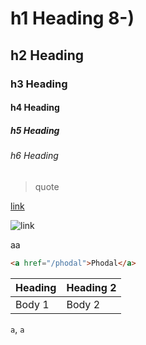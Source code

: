 # h1 Heading 8-)
## h2 Heading
### h3 Heading
#### h4 Heading
##### h5 Heading
###### h6 Heading

> quote

[link](https://www.phodal.com/)

![link](https://www.phodal.com/)

aa

```html
<a href="/phodal">Phodal</a>
```

| Heading | Heading 2 |
|---------|-----------|
| Body 1  | Body 2    |

`a`, ``a`` 
